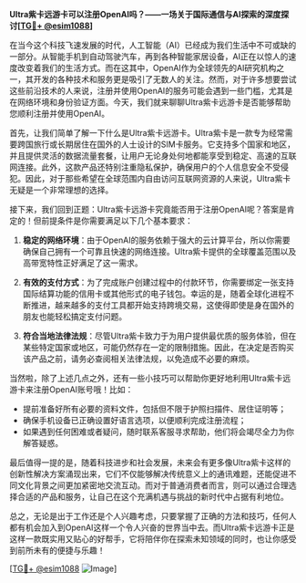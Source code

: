 **Ultra紫卡远游卡可以注册OpenAI吗？——一场关于国际通信与AI探索的深度探讨[[TG💪+ @esim1088](https://t.me/s/esim1088)]**

在当今这个科技飞速发展的时代，人工智能（AI）已经成为我们生活中不可或缺的一部分。从智能手机到自动驾驶汽车，再到各种智能家居设备，AI正在以惊人的速度改变着我们的生活方式。而在这其中，OpenAI作为全球领先的AI研究机构之一，其开发的各种技术和服务更是吸引了无数人的关注。然而，对于许多想要尝试这些前沿技术的人来说，注册并使用OpenAI的服务可能会遇到一些门槛，尤其是在网络环境和身份验证方面。今天，我们就来聊聊Ultra紫卡远游卡是否能够帮助您顺利注册并使用OpenAI。

首先，让我们简单了解一下什么是Ultra紫卡远游卡。Ultra紫卡是一款专为经常需要跨国旅行或长期居住在国外的人士设计的SIM卡服务。它支持多个国家和地区，并且提供灵活的数据流量套餐，让用户无论身处何地都能享受到稳定、高速的互联网连接。此外，这款产品还特别注重隐私保护，确保用户的个人信息安全不受侵犯。因此，对于那些希望在全球范围内自由访问互联网资源的人来说，Ultra紫卡无疑是一个非常理想的选择。

接下来，我们回到正题：Ultra紫卡远游卡究竟能否用于注册OpenAI呢？答案是肯定的！但前提条件是你需要满足以下几个基本要求：

1. **稳定的网络环境**：由于OpenAI的服务依赖于强大的云计算平台，所以你需要确保自己拥有一个可靠且快速的网络连接。Ultra紫卡提供的全球覆盖范围以及高带宽特性正好满足了这一需求。
   
2. **有效的支付方式**：为了完成账户创建过程中的付款环节，你需要绑定一张支持国际结算功能的信用卡或其他形式的电子钱包。幸运的是，随着全球化进程不断推进，越来越多的支付工具都开始支持跨境交易，这使得即使是身在国外的朋友也能轻松搞定支付问题。

3. **符合当地法律法规**：尽管Ultra紫卡致力于为用户提供最优质的服务体验，但在某些特定国家或地区，可能仍然存在一定的限制措施。因此，在决定是否购买该产品之前，请务必查阅相关法律法规，以免造成不必要的麻烦。

当然啦，除了上述几点之外，还有一些小技巧可以帮助你更好地利用Ultra紫卡远游卡来注册OpenAI账号哦！比如：

- 提前准备好所有必要的资料文件，包括但不限于护照扫描件、居住证明等；
- 确保手机设备已正确设置好语言选项，以便顺利完成注册流程；
- 如果遇到任何困难或者疑问，随时联系客服寻求帮助，他们将会竭尽全力为你解答疑惑。

最后值得一提的是，随着科技进步和社会发展，未来会有更多像Ultra紫卡这样的创新性解决方案涌现出来，它们不仅能够解决传统意义上的通讯难题，还能促进不同文化背景之间更加紧密地交流互动。而对于普通消费者而言，则可以通过合理选择合适的产品和服务，让自己在这个充满机遇与挑战的新时代中占据有利地位。

总之，无论是出于工作还是个人兴趣考虑，只要掌握了正确的方法和技巧，任何人都有机会加入到OpenAI这样一个令人兴奋的世界当中去。而Ultra紫卡远游卡正是这样一款既实用又贴心的好帮手，它将陪伴你在探索未知领域的同时，也让你感受到前所未有的便捷与乐趣！

[[TG💪+ @esim1088](https://t.me/s/esim1088) ![Image](https://i.postimg.cc/4NQfJmqS/Snipaste-2025-05-13-00-14-12.png)]